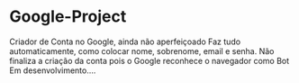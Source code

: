 # Google-Project
Criador de Conta no Google, ainda não aperfeiçoado
Faz tudo automaticamente, como colocar nome, sobrenome, email e senha.
Não finaliza a criação da conta pois o Google reconhece o navegador como Bot
Em desenvolvimento....
